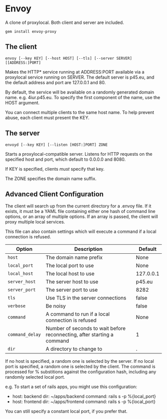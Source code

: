 # Envoy

A clone of proxylocal. Both client and server are included.

    gem install envoy-proxy

## The client

    envoy [--key KEY] [--host HOST] [--tls] [--server SERVER] [[ADDRESS:]PORT] 

Makes the HTTP* service running at ADDRESS:PORT available via a proxylocal
service running on SERVER. The default server is p45.eu, and the default address
and port are 127.0.0.1 and 80.

By default, the service will be available on a randomly generated domain name.
e.g. 4iur.p45.eu. To specify the first component of the name, use the HOST
argument.

You can connect multiple clients to the same host name. To help prevent abuse,
each client must present the KEY.

## The server

    envoyd [--key KEY] [--listen [HOST:]PORT] ZONE 

Starts a proxylocal-compatible server. Listens for HTTP requests on the
specified host and port, which default to 0.0.0.0 and 8080.

If KEY is specified, clients _must_ specify that key.

The ZONE specifies the domain name suffix.

## Advanced Client Configuration

The client will search up from the current directory for a .envoy file. If it
exists, it must be a YAML file containing either one hash of command line
options, or an array of multiple options. If an array is passed, the client
will proxy multiple local services.

This file can also contain settings which will execute a command if a local
connection is refused.

| Option        | Description | Default |
| ------------- | ----------------------- | - |
| `host`        | The domain name prefix | None |
| `local_port`  | The local port to use | None |
| `local_host`  | The local host to use | 127.0.0.1 |
| `server_host` | The server host to use | p45.eu |
| `server_port` | The server port to use | 8282 |
| `tls`         | Use TLS in the server connections | false |
| `verbose`     | Be noisy | false |
| `command`     | A command to run if a local connection is refused | None |
| `command_delay` | Number of seconds to wait before reconnecting, after starting a command | 1 |
| `dir`           | A directory to change to | . |

If no host is specified, a random one is selected by the server.
If no local port is specified, a random one is selected by the client.
The command is processed for % substitions against the configuration hash,
including any randomly selected local port.

e.g. To start a set of rails apps, you might use this configuration:

   - host: backend
     dir: ~/apps/backend
     command: rails s -p %{local_port}
   - host: frontend
     dir: ~/apps/frontend
     command: rails s -p %{local_port}

You can still specify a constant local port, if you prefer that.

